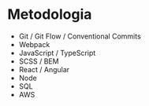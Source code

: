 # Metodologia

* Git / Git Flow / Conventional Commits
* Webpack
* JavaScript / TypeScript
* SCSS / BEM
* React / Angular
* Node
* SQL
* AWS
